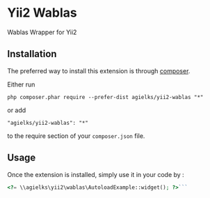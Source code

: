 Yii2 Wablas
===========
Wablas Wrapper for Yii2

Installation
------------

The preferred way to install this extension is through [composer](http://getcomposer.org/download/).

Either run

```
php composer.phar require --prefer-dist agielks/yii2-wablas "*"
```

or add

```
"agielks/yii2-wablas": "*"
```

to the require section of your `composer.json` file.


Usage
-----

Once the extension is installed, simply use it in your code by  :

```php
<?= \\agielks\yii2\wablas\AutoloadExample::widget(); ?>```
